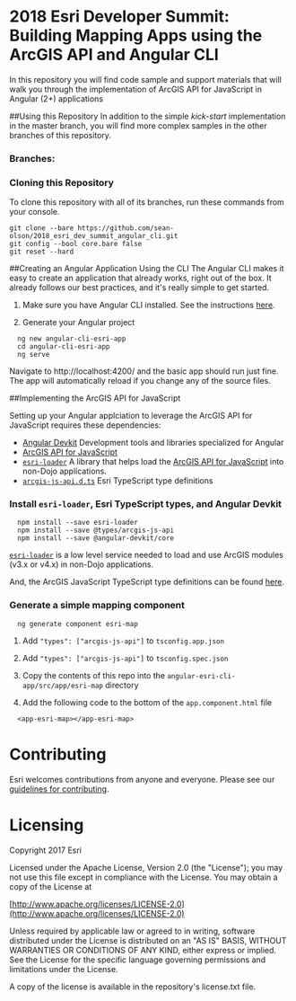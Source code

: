 # 2018 Esri Developer Summit: Building Mapping Apps using the ArcGIS API and Angular CLI

In this repository you will find code sample and support materials that will walk you through the 
implementation of ArcGIS API for JavaScript in Angular (2+) applications 

##Using this Repository
In addition to the simple *kick-start* implementation in the master branch, you will find more
complex samples in the other branches of this repository.    

### Branches: 

### Cloning this Repository
To clone this repository with all of its branches, run these commands from your console.
````
git clone --bare https://github.com/sean-olson/2018_esri_dev_summit_angular_cli.git
git config --bool core.bare false
git reset --hard
````

##Creating an Angular Application Using the CLI 
The Angular CLI makes it easy to create an application that already works, right out of the box. It already follows our best practices, and it's really simple to get started.

1. Make sure you have Angular CLI installed. See the instructions [here](https://github.com/angular/angular-cli).

2. Generate your Angular project

```
  ng new angular-cli-esri-app
  cd angular-cli-esri-app
  ng serve
```

  Navigate to http://localhost:4200/ and the basic app should run just fine. The app will automatically reload if you change any of the source files.

##Implementing the ArcGIS API for JavaScript

Setting up your Angular applciation to leverage the ArcGIS API for JavaScript requires these dependencies: 

* [Angular Devkit](https://github.com/angular/devkit) Development tools and libraries specialized for Angular
* [ArcGIS API for JavaScript](https://developers.arcgis.com/javascript/)
* [`esri-loader`](https://github.com/Esri/esri-loader) A library that helps load the [ArcGIS API for JavaScript](https://developers.arcgis.com/javascript/) into non-Dojo applications.
* [`arcgis-js-api.d.ts`](https://github.com/Esri/jsapi-resources/tree/master/4.x/typescript) Esri TypeScript type definitions


### Install `esri-loader`, Esri TypeScript types, and Angular Devkit

```
  npm install --save esri-loader
  npm install --save @types/arcgis-js-api
  npm install --save @angular-devkit/core
```

[`esri-loader`](https://github.com/Esri/esri-loader#usage) is a low level service needed to load and use ArcGIS modules (v3.x or v4.x) in non-Dojo applications.

And, the ArcGIS JavaScript TypeScript type definitions can be found [here](https://github.com/Esri/jsapi-resources/tree/master/4.x/typescript).

### Generate a simple mapping component

```
  ng generate component esri-map
```

1. Add `"types": ["arcgis-js-api"]` to `tsconfig.app.json`

2. Add  `"types": ["arcgis-js-api"]` to `tsconfig.spec.json`

3. Copy the contents of this repo into the `angular-esri-cli-app/src/app/esri-map` directory

4. Add the following code to the bottom of the `app.component.html` file

```
  <app-esri-map></app-esri-map>
```



# Contributing

Esri welcomes contributions from anyone and everyone. Please see our [guidelines for contributing](https://github.com/esri/contributing).

# Licensing

Copyright 2017 Esri

Licensed under the Apache License, Version 2.0 (the "License"); you may not use this file except in compliance with the License. You may obtain a copy of the License at

[http://www.apache.org/licenses/LICENSE-2.0](http://www.apache.org/licenses/LICENSE-2.0)

Unless required by applicable law or agreed to in writing, software distributed under the License is distributed on an "AS IS" BASIS, WITHOUT WARRANTIES OR CONDITIONS OF ANY KIND, either express or implied. See the License for the specific language governing permissions and limitations under the License.

A copy of the license is available in the repository's license.txt file.
